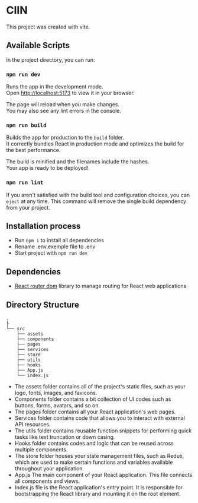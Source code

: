 # CIIN

This project was created with vite.

## Available Scripts

In the project directory, you can run:

### `npm run dev`

Runs the app in the development mode.\
Open [http://localhost:5173](http://localhost:5173) to view it in your browser.

The page will reload when you make changes.\
You may also see any lint errors in the console.


### `npm run build`

Builds the app for production to the `build` folder.\
It correctly bundles React in production mode and optimizes the build for the best performance.

The build is minified and the filenames include the hashes.\
Your app is ready to be deployed!

### `npm run lint`

If you aren't satisfied with the build tool and configuration choices, you can `eject` at any time. This command will remove the single build dependency from your project.

## Installation process

- Run `npm i` to install all dependencies
- Rename .env.exemple file to .env
- Start project with `npm run dev`

## Dependencies

- [React router dom](https://reactrouter.com/en/main) library to manage routing for React web applications

## Directory Structure

    .
    ├
    └── src
        ├── assets
        ├── components
        ├── pages
        ├── services
        ├── store
        ├── utils
        ├── hooks
        ├── App.js
        └── index.js

- The assets folder contains all of the project's static files, such as your logo, fonts, images, and favicons.
- Components folder contains a bit collection of UI codes such as buttons, forms, avatars, and so on.
- The pages folder contains all your React application's web pages.
- Services folder contains code that allows you to interact with external API resources.
- The utils folder contains reusable function snippets for performing quick tasks like text truncation or down casing.
- Hooks folder contains codes and logic that can be reused across multiple components.
- The store folder houses your state management files, such as Redux, which are used to make certain functions and variables available throughout your application.
- App.js The main component of your React application. This file connects all components and views.
- Index.js file is the React application's entry point. It is responsible for bootstrapping the React library and mounting it on the root element.
